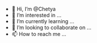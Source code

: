 - 👋 Hi, I’m @Chetya
- 👀 I’m interested in ...
- 🌱 I’m currently learning ...
- 💞️ I’m looking to collaborate on ...
- 📫 How to reach me ...

<!---
Chetya/Chetya is a ✨ special ✨ repository because its `README.md` (this file) appears on your GitHub profile.
You can click the Preview link to take a look at your changes.
---> 
